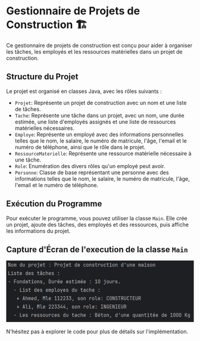 # Gestionnaire de Projets de Construction 🏗️

Ce gestionnaire de projets de construction est conçu pour aider à organiser les tâches, les employés et les ressources matérielles dans un projet de construction.

## Structure du Projet

Le projet est organisé en classes Java, avec les rôles suivants :

- `Projet`: Représente un projet de construction avec un nom et une liste de tâches.
- `Tache`: Représente une tâche dans un projet, avec un nom, une durée estimée, une liste d'employés assignés et une liste de ressources matérielles nécessaires.
- `Employe`: Représente un employé avec des informations personnelles telles que le nom, le salaire, le numéro de matricule, l'âge, l'email et le numéro de téléphone, ainsi que le rôle dans le projet.
- `RessourceMaterielle`: Représente une ressource matérielle nécessaire à une tâche.
- `Role`: Enumération des divers rôles qu'un employé peut avoir.
- `Personne`: Classe de base représentant une personne avec des informations telles que le nom, le salaire, le numéro de matricule, l'âge, l'email et le numéro de téléphone.

## Exécution du Programme

Pour exécuter le programme, vous pouvez utiliser la classe `Main`. Elle crée un projet, ajoute des tâches, des employés et des ressources, puis affiche les informations du projet.

## Capture d'Écran de l'execution de la classe `Main`

![Capture d'Écran du Programme](captures/Execution.png)

N'hésitez pas à explorer le code pour plus de détails sur l'implémentation.
